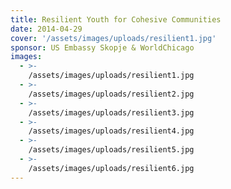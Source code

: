 ```yaml
---
title: Resilient Youth for Cohesive Communities
date: 2014-04-29
cover: '/assets/images/uploads/resilient1.jpg'
sponsor: US Embassy Skopje & WorldChicago
images:
  - >-
    /assets/images/uploads/resilient1.jpg
  - >-
    /assets/images/uploads/resilient2.jpg
  - >-
    /assets/images/uploads/resilient3.jpg
  - >-
    /assets/images/uploads/resilient4.jpg
  - >-
    /assets/images/uploads/resilient5.jpg
  - >-
    /assets/images/uploads/resilient6.jpg
---
```

